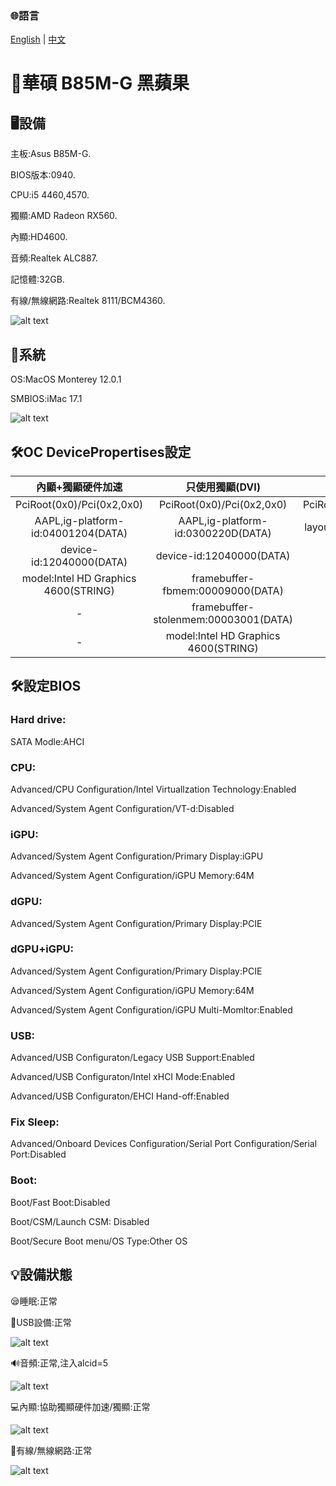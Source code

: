 ### 🌐語言
[English](README.md) | [中文](README-zh.md)

# 🍎華碩 B85M-G 黑蘋果

## 🖥️設備
主板:Asus B85M-G.

BIOS版本:0940.

CPU:i5 4460,4570.

獨顯:AMD Radeon RX560.

內顯:HD4600.

音頻:Realtek ALC887.

記憶體:32GB.

有線/無線網路:Realtek 8111/BCM4360.

![alt text](info.png)

## 📀系統

OS:MacOS Monterey 12.0.1

SMBIOS:iMac 17.1

![alt text](Mac.png)

## 🛠️OC DevicePropertises設定

   內顯+獨顯硬件加速 |  只使用獨顯(DVI)  |  音頻
:-------------------------:|:-------------------------:|:-------------------------:
PciRoot(0x0)/Pci(0x2,0x0)|PciRoot(0x0)/Pci(0x2,0x0)|PciRoot(0x0)/Pci(0x1B,0x0)
AAPL,ig-platform-id:04001204(DATA)|AAPL,ig-platform-id:0300220D(DATA)|layout-id:05000000(DATA)
device-id:12040000(DATA)|device-id:12040000(DATA)|-
model:Intel HD Graphics 4600(STRING)|framebuffer-fbmem:00009000(DATA)|-
-|framebuffer-stolenmem:00003001(DATA)|-
-|model:Intel HD Graphics 4600(STRING)|-

## 🛠️設定BIOS
### Hard drive:

SATA Modle:AHCI

### CPU:

Advanced/CPU Configuration/Intel Virtuallzation Technology:Enabled

Advanced/System Agent Configuration/VT-d:Disabled

### iGPU:

Advanced/System Agent Configuration/Primary Display:iGPU

Advanced/System Agent Configuration/iGPU Memory:64M

### dGPU:

Advanced/System Agent Configuration/Primary Display:PCIE

### dGPU+iGPU:

Advanced/System Agent Configuration/Primary Display:PCIE

Advanced/System Agent Configuration/iGPU Memory:64M

Advanced/System Agent Configuration/iGPU Multi-Momltor:Enabled

### USB:

Advanced/USB Configuraton/Legacy USB Support:Enabled

Advanced/USB Configuraton/Intel xHCI Mode:Enabled

Advanced/USB Configuraton/EHCI Hand-off:Enabled

### Fix Sleep:

Advanced/Onboard Devices Configuration/Serial Port Configuration/Serial Port:Disabled

### Boot:

Boot/Fast Boot:Disabled

Boot/CSM/Launch CSM: Disabled

Boot/Secure Boot menu/OS Type:Other OS


## 💡設備狀態

😪睡眠:正常

💾USB設備:正常

![alt text](Usb.png)

🔊音頻:正常,注入alcid=5

![alt text](Audio.png)

💻內顯:協助獨顯硬件加速/獨顯:正常

![alt text](GPU.png)

📡有線/無線網路:正常

![alt text](Ethernet.png)
